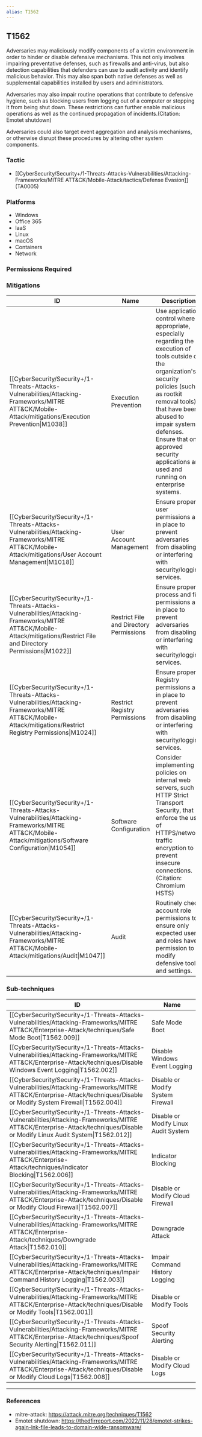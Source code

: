 ```yaml
---
alias: T1562
---
```


## T1562

Adversaries may maliciously modify components of a victim environment in order to hinder or disable defensive mechanisms. This not only involves impairing preventative defenses, such as firewalls and anti-virus, but also detection capabilities that defenders can use to audit activity and identify malicious behavior. This may also span both native defenses as well as supplemental capabilities installed by users and administrators.

Adversaries may also impair routine operations that contribute to defensive hygiene, such as blocking users from logging out of a computer or stopping it from being shut down. These restrictions can further enable malicious operations as well as the continued propagation of incidents.(Citation: Emotet shutdown)

Adversaries could also target event aggregation and analysis mechanisms, or otherwise disrupt these procedures by altering other system components.


### Tactic
- [[CyberSecurity/Security+/1-Threats-Attacks-Vulnerabilities/Attacking-Frameworks/MITRE ATT&CK/Mobile-Attack/tactics/Defense Evasion]] (TA0005)

### Platforms
- Windows
- Office 365
- IaaS
- Linux
- macOS
- Containers
- Network

### Permissions Required

### Mitigations

| ID | Name | Description |
| --- | --- | --- |
| [[CyberSecurity/Security+/1-Threats-Attacks-Vulnerabilities/Attacking-Frameworks/MITRE ATT&CK/Mobile-Attack/mitigations/Execution Prevention\|M1038]] | Execution Prevention | Use application control where appropriate, especially regarding the execution of tools outside of the organization's security policies (such as rootkit removal tools) that have been abused to impair system defenses. Ensure that only approved security applications are used and running on enterprise systems. |
| [[CyberSecurity/Security+/1-Threats-Attacks-Vulnerabilities/Attacking-Frameworks/MITRE ATT&CK/Mobile-Attack/mitigations/User Account Management\|M1018]] | User Account Management | Ensure proper user permissions are in place to prevent adversaries from disabling or interfering with security/logging services. |
| [[CyberSecurity/Security+/1-Threats-Attacks-Vulnerabilities/Attacking-Frameworks/MITRE ATT&CK/Mobile-Attack/mitigations/Restrict File and Directory Permissions\|M1022]] | Restrict File and Directory Permissions | Ensure proper process and file permissions are in place to prevent adversaries from disabling or interfering with security/logging services. |
| [[CyberSecurity/Security+/1-Threats-Attacks-Vulnerabilities/Attacking-Frameworks/MITRE ATT&CK/Mobile-Attack/mitigations/Restrict Registry Permissions\|M1024]] | Restrict Registry Permissions | Ensure proper Registry permissions are in place to prevent adversaries from disabling or interfering with security/logging services. |
| [[CyberSecurity/Security+/1-Threats-Attacks-Vulnerabilities/Attacking-Frameworks/MITRE ATT&CK/Mobile-Attack/mitigations/Software Configuration\|M1054]] | Software Configuration | Consider implementing policies on internal web servers, such HTTP Strict Transport Security, that enforce the use of HTTPS/network traffic encryption to prevent insecure connections.(Citation: Chromium HSTS) |
| [[CyberSecurity/Security+/1-Threats-Attacks-Vulnerabilities/Attacking-Frameworks/MITRE ATT&CK/Mobile-Attack/mitigations/Audit\|M1047]] | Audit | Routinely check account role permissions to ensure only expected users and roles have permission to modify defensive tools and settings. |

### Sub-techniques

| ID | Name |
| --- | --- |
| [[CyberSecurity/Security+/1-Threats-Attacks-Vulnerabilities/Attacking-Frameworks/MITRE ATT&CK/Enterprise-Attack/techniques/Safe Mode Boot\|T1562.009]] | Safe Mode Boot |
| [[CyberSecurity/Security+/1-Threats-Attacks-Vulnerabilities/Attacking-Frameworks/MITRE ATT&CK/Enterprise-Attack/techniques/Disable Windows Event Logging\|T1562.002]] | Disable Windows Event Logging |
| [[CyberSecurity/Security+/1-Threats-Attacks-Vulnerabilities/Attacking-Frameworks/MITRE ATT&CK/Enterprise-Attack/techniques/Disable or Modify System Firewall\|T1562.004]] | Disable or Modify System Firewall |
| [[CyberSecurity/Security+/1-Threats-Attacks-Vulnerabilities/Attacking-Frameworks/MITRE ATT&CK/Enterprise-Attack/techniques/Disable or Modify Linux Audit System\|T1562.012]] | Disable or Modify Linux Audit System |
| [[CyberSecurity/Security+/1-Threats-Attacks-Vulnerabilities/Attacking-Frameworks/MITRE ATT&CK/Enterprise-Attack/techniques/Indicator Blocking\|T1562.006]] | Indicator Blocking |
| [[CyberSecurity/Security+/1-Threats-Attacks-Vulnerabilities/Attacking-Frameworks/MITRE ATT&CK/Enterprise-Attack/techniques/Disable or Modify Cloud Firewall\|T1562.007]] | Disable or Modify Cloud Firewall |
| [[CyberSecurity/Security+/1-Threats-Attacks-Vulnerabilities/Attacking-Frameworks/MITRE ATT&CK/Enterprise-Attack/techniques/Downgrade Attack\|T1562.010]] | Downgrade Attack |
| [[CyberSecurity/Security+/1-Threats-Attacks-Vulnerabilities/Attacking-Frameworks/MITRE ATT&CK/Enterprise-Attack/techniques/Impair Command History Logging\|T1562.003]] | Impair Command History Logging |
| [[CyberSecurity/Security+/1-Threats-Attacks-Vulnerabilities/Attacking-Frameworks/MITRE ATT&CK/Enterprise-Attack/techniques/Disable or Modify Tools\|T1562.001]] | Disable or Modify Tools |
| [[CyberSecurity/Security+/1-Threats-Attacks-Vulnerabilities/Attacking-Frameworks/MITRE ATT&CK/Enterprise-Attack/techniques/Spoof Security Alerting\|T1562.011]] | Spoof Security Alerting |
| [[CyberSecurity/Security+/1-Threats-Attacks-Vulnerabilities/Attacking-Frameworks/MITRE ATT&CK/Enterprise-Attack/techniques/Disable or Modify Cloud Logs\|T1562.008]] | Disable or Modify Cloud Logs |


---
### References

- mitre-attack: https://attack.mitre.org/techniques/T1562
- Emotet shutdown: https://thedfirreport.com/2022/11/28/emotet-strikes-again-lnk-file-leads-to-domain-wide-ransomware/
